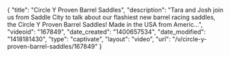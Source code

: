 {
    "title": "Circle Y Proven Barrel Saddles",
    "description": "Tara and Josh join us from Saddle City to talk about our flashiest new barrel racing saddles, the Circle Y Proven Barrel Saddles! Made in the USA from Americ...",
    "videoid": "167849",
    "date_created": "1400657534",
    "date_modified": "1418181430",
    "type": "captivate",
    "layout": "video",
    "url": "\/v\/circle-y-proven-barrel-saddles\/167849"
}